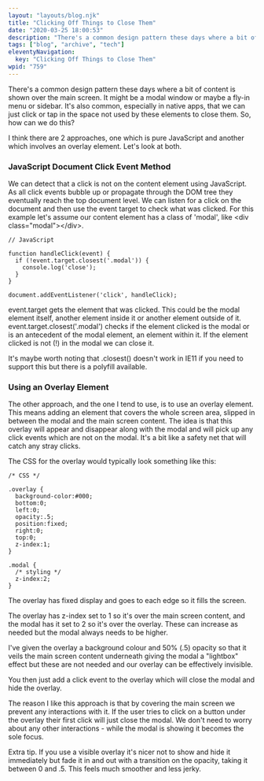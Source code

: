 ```yaml
---
layout: "layouts/blog.njk"
title: "Clicking Off Things to Close Them"
date: "2020-03-25 18:00:53"
description: "There's a common design pattern these days where a bit of content is shown over the main screen"
tags: ["blog", "archive", "tech"]
eleventyNavigation:
  key: "Clicking Off Things to Close Them"
wpid: "759"
---
```


<!-- wp:paragraph -->
<p>There's a common design pattern these days where a bit of content is shown over the main screen. It might be a modal window or maybe a fly-in menu or sidebar. It's also common, especially in native apps, that we can just click or tap in the space not used by these elements to close them. So, how can we do this?</p>
<!-- /wp:paragraph -->

<!-- wp:paragraph -->
<p>I think there are 2 approaches, one which is pure JavaScript and another which involves an overlay element. Let's look at both.</p>
<!-- /wp:paragraph -->

<!-- wp:heading {"level":3} -->
<h3>JavaScript Document Click Event Method</h3>
<!-- /wp:heading -->

<!-- wp:paragraph -->
<p>We can detect that a click is not on the content element using JavaScript. As all click events bubble up or propagate through the DOM tree they eventually reach the top document level. We can listen for a click on the document and then use the event target to check what was clicked. For this example let's assume our content element has a class of 'modal', like &lt;div class="modal">&lt;/div>.</p>
<!-- /wp:paragraph -->

<!-- wp:code -->
<pre class="wp-block-code"><code>// JavaScript

function handleClick(event) {
  if (!event.target.closest('.modal')) {
    console.log('close');
  }
}

document.addEventListener('click', handleClick);</code></pre>
<!-- /wp:code -->

<!-- wp:paragraph -->
<p>event.target gets the element that was clicked. This could be the modal element itself, another element inside it or another element outside of it. event.target.closest('.modal') checks if the element clicked is the modal or is an antecedent of the modal element, an element within it. If the element clicked is not (!) in the modal we can close it.</p>
<!-- /wp:paragraph -->

<!-- wp:paragraph -->
<p>It's maybe worth noting that .closest() doesn't work in IE11 if you need to support this but there is a polyfill available.</p>
<!-- /wp:paragraph -->

<!-- wp:heading {"level":3} -->
<h3>Using an Overlay Element</h3>
<!-- /wp:heading -->

<!-- wp:paragraph -->
<p>The other approach, and the one I tend to use, is to use an overlay element. This means adding an element that covers the whole screen area, slipped in between the modal and the main screen content. The idea is that this overlay will appear and disappear along with the modal and will pick up any click events which are not on the modal. It's a bit like a safety net that will catch any stray clicks.</p>
<!-- /wp:paragraph -->

<!-- wp:paragraph -->
<p>The CSS for the overlay would typically look something like this:</p>
<!-- /wp:paragraph -->

<!-- wp:code -->
<pre class="wp-block-code"><code>/* CSS */

.overlay {
  background-color:#000;
  bottom:0;
  left:0;
  opacity:.5;
  position:fixed;
  right:0;
  top:0;
  z-index:1;
}

.modal {
  /* styling */
  z-index:2;
}</code></pre>
<!-- /wp:code -->

<!-- wp:paragraph -->
<p>The overlay has fixed display and goes to each edge so it fills the screen.</p>
<!-- /wp:paragraph -->

<!-- wp:paragraph -->
<p>The overlay has z-index set to 1 so it's over the main screen content, and the modal has it set to 2 so it's over the overlay. These can increase as needed but the modal always needs to be higher.</p>
<!-- /wp:paragraph -->

<!-- wp:paragraph -->
<p>I've given the overlay a background colour and 50% (.5) opacity so that it veils the main screen content underneath giving the modal a "lightbox" effect but these are not needed and our overlay can be effectively invisible.</p>
<!-- /wp:paragraph -->

<!-- wp:paragraph -->
<p>You then just add a click event to the overlay which will close the modal and hide the overlay.</p>
<!-- /wp:paragraph -->

<!-- wp:paragraph -->
<p>The reason I like this approach is that by covering the main screen we prevent any interactions with it. If the user tries to click on a button under the overlay their first click will just close the modal. We don't need to worry about any other interactions - while the modal is showing it becomes the sole focus.</p>
<!-- /wp:paragraph -->

<!-- wp:paragraph -->
<p>Extra tip. If you use a visible overlay it's nicer not to show and hide it immediately but fade it in and out with a transition on the opacity, taking it between 0 and .5. This feels much smoother and less jerky.</p>
<!-- /wp:paragraph -->
